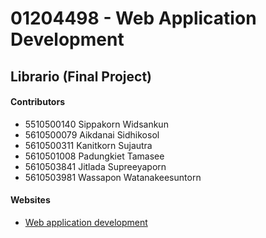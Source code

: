 # 01204498 - Web Application Development

## Librario (Final Project)

#### Contributors
* 5510500140    Sippakorn Widsankun
* 5610500079    Aikdanai Sidhikosol
* 5610500311    Kanitkorn Sujautra 
* 5610501008    Padungkiet Tamasee 
* 5610503841    Jitlada Supreeyaporn 
* 5610503981    Wassapon Watanakeesuntorn

#### Websites
* [Web application development](https://www.cpe.ku.ac.th/~paruj/219351/)